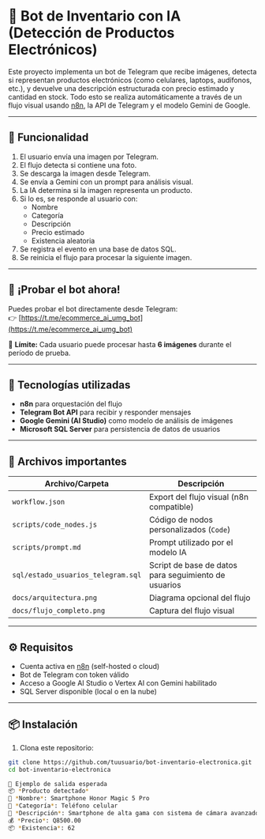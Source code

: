 # 🤖 Bot de Inventario con IA (Detección de Productos Electrónicos)

Este proyecto implementa un bot de Telegram que recibe imágenes, detecta si representan productos electrónicos (como celulares, laptops, audífonos, etc.), y devuelve una descripción estructurada con precio estimado y cantidad en stock. Todo esto se realiza automáticamente a través de un flujo visual usando [n8n](https://n8n.io/), la API de Telegram y el modelo Gemini de Google.

---

## 📸 Funcionalidad

1. El usuario envía una imagen por Telegram.
2. El flujo detecta si contiene una foto.
3. Se descarga la imagen desde Telegram.
4. Se envía a Gemini con un prompt para análisis visual.
5. La IA determina si la imagen representa un producto.
6. Si lo es, se responde al usuario con:
   - Nombre
   - Categoría
   - Descripción
   - Precio estimado
   - Existencia aleatoria
7. Se registra el evento en una base de datos SQL.
8. Se reinicia el flujo para procesar la siguiente imagen.

---

## 🚀 ¡Probar el bot ahora!

Puedes probar el bot directamente desde Telegram:  
👉 [https://t.me/ecommerce_ai_umg_bot](https://t.me/ecommerce_ai_umg_bot)

📌 **Límite:** Cada usuario puede procesar hasta **6 imágenes** durante el período de prueba.

---

## 🧠 Tecnologías utilizadas

- **n8n** para orquestación del flujo
- **Telegram Bot API** para recibir y responder mensajes
- **Google Gemini (AI Studio)** como modelo de análisis de imágenes
- **Microsoft SQL Server** para persistencia de datos de usuarios

---

## 📂 Archivos importantes

| Archivo/Carpeta          | Descripción |
|--------------------------|-------------|
| `workflow.json`          | Export del flujo visual (n8n compatible) |
| `scripts/code_nodes.js`  | Código de nodos personalizados (`Code`) |
| `scripts/prompt.md`      | Prompt utilizado por el modelo IA |
| `sql/estado_usuarios_telegram.sql` | Script de base de datos para seguimiento de usuarios |
| `docs/arquitectura.png`  | Diagrama opcional del flujo |
| `docs/flujo_completo.png`| Captura del flujo visual |

---

## ⚙️ Requisitos

- Cuenta activa en [n8n](https://n8n.io/) (self-hosted o cloud)
- Bot de Telegram con token válido
- Acceso a Google AI Studio o Vertex AI con Gemini habilitado
- SQL Server disponible (local o en la nube)

---

## 📦 Instalación

1. Clona este repositorio:

```bash
git clone https://github.com/tuusuario/bot-inventario-electronica.git
cd bot-inventario-electronica

🧪 Ejemplo de salida esperada
📦 *Producto detectado*
📱 *Nombre*: Smartphone Honor Magic 5 Pro
📂 *Categoría*: Teléfono celular
📝 *Descripción*: Smartphone de alta gama con sistema de cámara avanzado y diseño elegante
💰 *Precio*: Q8500.00
📦 *Existencia*: 62


